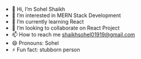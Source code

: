 - 👋 Hi, I’m Sohel Shaikh
- 👀 I’m interested in MERN Stack Development
- 🌱 I’m currently learning React
- 💞️ I’m looking to collaborate on React Project
- 📫 How to reach me shaikhsohel01919@gmail.com
- 😄 Pronouns: Sohel
- ⚡ Fun fact: stubborn person

<!---
Sohel1919/Sohel1919 is a ✨ special ✨ repository because its `README.md` (this file) appears on your GitHub profile.
You can click the Preview link to take a look at your changes.
--->

